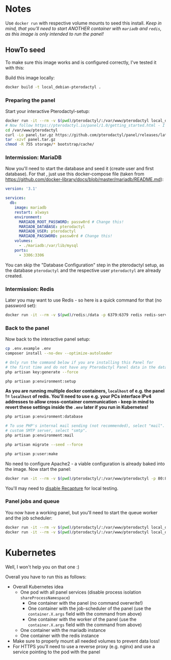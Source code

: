 # Notes
Use `docker run` with respective volume mounts to seed this install.
_Keep in mind, that you'll need to start ANOTHER container with `mariadb` and `redis`, as this image is only intended to run the panel!_

## HowTo seed
To make sure this image works and is configured correctly, I've tested it with this:

Build this image locally:
```bash
docker build -t local_debian-pterodactyl .
```

### Preparing the panel
Start your interactive Pterodactyl-setup:
```bash
docker run -it --rm -v $(pwd)/pterodactyl/:/var/www/pterodactyl local_debian-pterodactyl bash
# Now follow https://pterodactyl.io/panel/1.0/getting_started.html - I've executed this:
cd /var/www/pterodactyl
curl -Lo panel.tar.gz https://github.com/pterodactyl/panel/releases/latest/download/panel.tar.gz
tar -xzvf panel.tar.gz
chmod -R 755 storage/* bootstrap/cache/
```

### Intermission: MariaDB
Now you'll need to start the database and seed it (create user and first database). For that , just use this docker-compose file (taken from https://github.com/docker-library/docs/blob/master/mariadb/README.md):
```yaml
version: '3.1'

services:
  db:
    image: mariadb
    restart: always
    environment:
      MARIADB_ROOT_PASSWORD: passw0rd # Change this!
      MARIADB_DATABASE: pterodactyl
      MARIADB_USER: pterodactyl
      MARIADB_PASSWORD: passw0rd # Change this!
    volumes:
      - ./mariadb:/var/lib/mysql
    ports:
      - 3306:3306
```
You can skip the "Database Configuration" step in the pterodactyl setup, as the database `pterodactyl` and the respective user `pterodactyl` are already created.

### Intermission: Redis
Later you may want to use Redis - so here is a quick command for that (no password set):
```bash
docker run -it --rm -v $(pwd)/redis:/data -p 6379:6379 redis redis-server --save 60 1 --loglevel warning
```

### Back to the panel

Now back to the interactive panel setup:
```bash
cp .env.example .env
composer install --no-dev --optimize-autoloader

# Only run the command below if you are installing this Panel for
# the first time and do not have any Pterodactyl Panel data in the database.
php artisan key:generate --force

php artisan p:environment:setup
```
**As you are running multiple docker containers, `localhost` of e.g. the panel != `localhost` of redis. You'll need to use e.g. your PCs interface IPv4 addresses to allow cross-container communication - keep in mind to revert these settings inside the `.env` later if you run in Kubernetes!**
```bash
php artisan p:environment:database

# To use PHP's internal mail sending (not recommended), select "mail". To use a
# custom SMTP server, select "smtp".
php artisan p:environment:mail

php artisan migrate --seed --force

php artisan p:user:make
```

No need to configure Apache2 - a viable configuration is already baked into the image.
Now start the panel:
```bash
docker run -it --rm -v $(pwd)/pterodactyl/:/var/www/pterodactyl -p 80:80 local_debian-pterodactyl
```
You'll may need to [disable Recapture](https://pterodox.com/guides/disabling-reCAPTCHA.html#disabling-via-env) for local testing.

### Panel jobs and queue
You now have a working panel, but you'll need to start the queue worker and the job scheduler:
```bash
docker run -it --rm -v $(pwd)/pterodactyl/:/var/www/pterodactyl local_debian-pterodactyl sudo -u www-data bash -c "sleep 10; while true; do php /var/www/pterodactyl/artisan schedule:run; sleep 60; done" # Job scheduler
docker run -it --rm -v $(pwd)/pterodactyl/:/var/www/pterodactyl local_debian-pterodactyl sudo -u www-data bash -c "sleep 10; /usr/bin/php /var/www/pterodactyl/artisan queue:work --queue=high,standard,low --sleep=3 --tries=3" # Queue worker
```

# Kubernetes
Well, I won't help you on that one :)

Overall you have to run this as follows:
* Overall Kubernetes idea
  * One pod with all panel services (disable process isolation `shareProcessNamespace`)
    * One container with the panel (no command overwrite!)
    * One container with the job-scheduler of the panel (use the `container.X.args` field with the command from above)
    * One container with the worker of the panel (use the `container.X.args` field with the command from above)
  * One container with the mariadb instance
  * One container with the redis instance
* Make sure to properly mount all needed volumes to prevent data loss!
* For HTTPS you'll need to use a reverse proxy (e.g. nginx) and use a service pointing to the pod with the panel